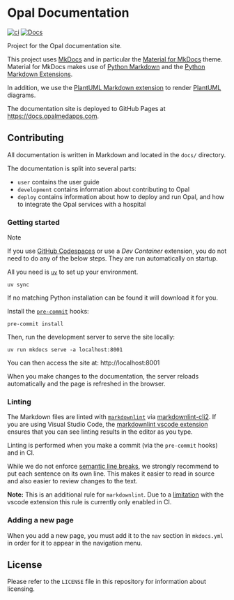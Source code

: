 <!--
SPDX-FileCopyrightText: Copyright (C) 2022 Opal Health Informatics Group at the Research Institute of the McGill University Health Centre <john.kildea@mcgill.ca>

SPDX-License-Identifier: MIT
-->

# Opal Documentation

[![ci](https://github.com/opalmedapps/docs/actions/workflows/ci.yml/badge.svg)](https://github.com/opalmedapps/docs/actions/workflows/ci.yml) [![Docs](https://img.shields.io/badge/docs-available-brightgreen.svg)](https://docs.opalmedapps.com)

Project for the Opal documentation site.

This project uses [MkDocs](https://www.mkdocs.org) and in particular the [Material for MkDocs](https://squidfunk.github.io/mkdocs-material/) theme.
Material for MkDocs makes use of [Python Markdown](https://python-markdown.github.io/) and the [Python Markdown Extensions](https://facelessuser.github.io/pymdown-extensions/).

In addition, we use the [PlantUML Markdown extension](https://github.com/mikitex70/plantuml-markdown) to render [PlantUML](https://plantuml.com) diagrams.

The documentation site is deployed to GitHub Pages at https://docs.opalmedapps.com.

## Contributing

All documentation is written in Markdown and located in the `docs/` directory.

The documentation is split into several parts:

- `user` contains the user guide
- `development` contains information about contributing to Opal
- `deploy` contains information about how to deploy and run Opal, and how to integrate the Opal services with a hospital

### Getting started

> [!NOTE]
> If you use [GitHub Codespaces](https://github.com/features/codespaces) or use a *Dev Container* extension, you do not need to do any of the below steps.
> They are run automatically on startup.

All you need is [`uv`](https://docs.astral.sh/uv) to set up your environment.

```shell
uv sync
```

If no matching Python installation can be found it will download it for you.

Install the [`pre-commit`](https://pre-commit.com/) hooks:

```shell
pre-commit install
```

Then, run the development server to serve the site locally:

```shell
uv run mkdocs serve -a localhost:8001
```

You can then access the site at: http://localhost:8001

When you make changes to the documentation, the server reloads automatically and the page is refreshed in the browser.

### Linting

The Markdown files are linted with [`markdownlint`](https://github.com/DavidAnson/markdownlint) via [markdownlint-cli2](https://github.com/DavidAnson/markdownlint-cli2).
If you are using Visual Studio Code, the [markdownlint vscode extension](https://marketplace.visualstudio.com/items?itemName=DavidAnson.vscode-markdownlint) ensures that you can see linting results in the editor as you type.

Linting is performed when you make a commit (via the `pre-commit` hooks) and in CI.

While we do not enforce [semantic line breaks](https://sembr.org), we strongly recommend to put each sentence on its own line.
This makes it easier to read in source and also easier to review changes to the text.

**Note:** This is an additional rule for `markdownlint`.
Due to a [limitation](https://github.com/DavidAnson/vscode-markdownlint/issues/336) with the vscode extension this rule is currently only enabled in CI.

### Adding a new page

When you add a new page, you must add it to the `nav` section in `mkdocs.yml` in order for it to appear in the navigation menu.

## License

Please refer to the `LICENSE` file in this repository for information about licensing.
